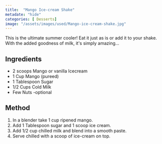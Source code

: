 ```yaml
---
title:  "Mango Ice-cream Shake"
metadate: "hide"
categories: [ Desserts]
image: "/assets/images/used/Mango-ice-cream-shake.jpg"
---
```


This is the ultimate summer cooler! Eat it just as is or add it to your shake. With the added goodness of milk, it's simply amazing...


## Ingredients

- 2 scoops Mango or vanilla Icecream
- 1 Cup Mango (pureed)
- 1 Tablespoon Sugar
- 1/2 Cups Cold Milk
- Few Nuts -optional

## Method

1. In a blender take 1 cup ripened mango.
2. Add 1 Tablespoon sugar and 1 scoop ice cream.
3. Add 1/2 cup chilled milk and blend into a smooth paste.
4. Serve chilled with a scoop of ice-cream on top. 
